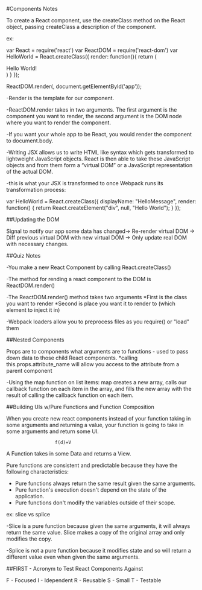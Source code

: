#Components Notes

To create a React component, use the createClass method on the React object, passing createClass a description of the component.

ex:

var React = require('react')
var ReactDOM = require('react-dom')
var HelloWorld = React.createClass({
  render: function(){
    return (
      <div>
        Hello World!
      </div>
      )
    }
  });

ReactDOM.render(<HelloWorld />, document.getElementById('app'));

-Render is the template for our component.

-ReactDOM.render takes in two arguments. The first argument is the component you want to render, the second argument is the DOM node where you want to render the component.

-If you want your whole app to be React, you would render the component to document.body.

-Writing JSX allows us to write HTML like syntax which gets transformed to lightweight JavaScript objects. React is then able to take these JavaScript objects and from them form a “virtual DOM” or a JavaScript representation of the actual DOM.

-this is what your JSX is transformed to once Webpack runs its transformation process:

var HelloWorld = React.createClass({
  displayName: "HelloMessage",
  render: function() {
    return React.createElement("div", null, "Hello World");
  }
});


##Updating the DOM

Signal to notify our app some data has changed→ Re-render virtual DOM -> Diff previous virtual DOM with new virtual DOM -> Only update real DOM with necessary changes.

##Quiz Notes

-You make a new React Component by calling React.createClass()

-The method for rending a react component to the DOM is ReactDOM.render()

-The ReactDOM.render() method takes two arguments
  *First is the class you want to render
  *Second is place you want it to render to (which element to inject it in)

-Webpack loaders allow you to preprocess files as you require() or "load" them


##Nested Components

Props are to components what arguments are to functions - used to pass down data to those child React components.
  *calling this.props.attribute_name will allow you access to the attribute from a parent component


-Using the map function on list items:
  map creates a new array, calls our callback function on each item in the array, and fills the new array with the result of calling the callback function on each item.


##Building UIs w/Pure Functions and Function Composition

When you create new react components instead of your function taking in some arguments and returning a value, your function is going to take in some arguments and return some UI.

                      f(d)=V
A Function takes in some Data and returns a View.

Pure functions are consistent and predictable because they have the following characteristics:

- Pure functions always return the same result given the same arguments.
- Pure function's execution doesn't depend on the state of the application.
- Pure functions don't modify the variables outside of their scope.


ex: slice vs splice

  -Slice is a pure function because given the same arguments, it will always return the same value. Slice makes a copy of the original array and only modifies the copy.

  -Splice is not a pure function because it modifies state and so will return a different value even when given the same arguments.


##FIRST - Acronym to Test React Components Against

F - Focused
I - Idependent
R - Reusable
S - Small
T - Testable
